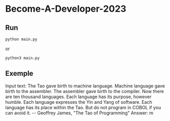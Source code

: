 # Become-A-Developer-2023


## Run

```
python main.py
```
or
```
python3 main.py
```
## Exemple
Input text: The Tao gave birth to machine language.  Machine language gave birth to the assembler. The assembler gave birth to the compiler.  Now there are ten thousand languages. Each language has its purpose, however humble.  Each language expresses the Yin and Yang of software.  Each language has its place within the Tao. But do not program in COBOL if you can avoid it. -- Geoffrey James, "The Tao of Programming"
Answer: m